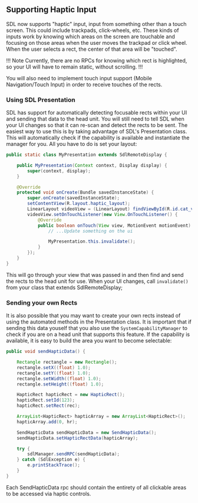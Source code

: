 ## Supporting Haptic Input

SDL now supports "haptic" input, input from something other than a touch screen. This could include trackpads, click-wheels, etc. These kinds of inputs work by knowing which areas on the screen are touchable and focusing on those areas when the user moves the trackpad or click wheel. When the user selects a rect, the center of that area will be "touched".

!!! Note
Currently, there are no RPCs for knowing which rect is highlighted, so your UI will have to remain static, without scrolling. 
!!!

You will also need to implement touch input support (Mobile Navigation/Touch Input) in order to receive touches of the rects.

### Using SDL Presentation

SDL has support for automatically detecting focusable rects within your UI and sending that data to the head unit. You will still need to tell SDL when your UI changes so that it can re-scan and detect the rects to be sent. The easiest way to use this is by taking advantage of SDL's Presentation class. This will automatically check if the capability is available and instantiate the manager for you. All you have to do is set your layout:

```java
public static class MyPresentation extends SdlRemoteDisplay {

    public MyPresentation(Context context, Display display) {
        super(context, display);
    }

    @Override
    protected void onCreate(Bundle savedInstanceState) {
        super.onCreate(savedInstanceState);
        setContentView(R.layout.haptic_layout);
        LinearLayout videoView = (LinearLayout) findViewById(R.id.cat_view);
        videoView.setOnTouchListener(new View.OnTouchListener() {
            @Override
            public boolean onTouch(View view, MotionEvent motionEvent) {
                // ...Update something on the ui

                MyPresentation.this.invalidate();
            }
        });
    }
}
```

This will go through your view that was passed in and then find and send the rects to the head unit for use. When your UI changes, call `invalidate()` from your class that extends SdlRemoteDisplay;

### Sending your own Rects

It is also possible that you may want to create your own rects instead of using the automated methods in the Presentation class. It is important that if sending this data youself that you also use the `SystemCapabilityManager` to check if you are on a head unit that supports this feature. If the capability is available, it is easy to build the area you want to become selectable:

```java
public void sendHapticData() {

	Rectangle rectangle = new Rectangle();
	rectangle.setX((float) 1.0);
	rectangle.setY((float) 1.0);
	rectangle.setWidth((float) 1.0);
	rectangle.setHeight((float) 1.0);

	HapticRect hapticRect = new HapticRect();
	hapticRect.setId(123);
	hapticRect.setRect(rec);

	ArrayList<HapticRect> hapticArray = new ArrayList<HapticRect>();
	hapticArray.add(0, hr);

	SendHapticData sendHapticData = new SendHapticData();
	sendHapticData.setHapticRectData(hapticArray);

	try {
		sdlManager.sendRPC(sendHapticData);
	} catch (SdlException e) {
		e.printStackTrace();
	}
}
```

Each SendHapticData rpc should contain the entirety of all clickable areas to be accessed via haptic controls.